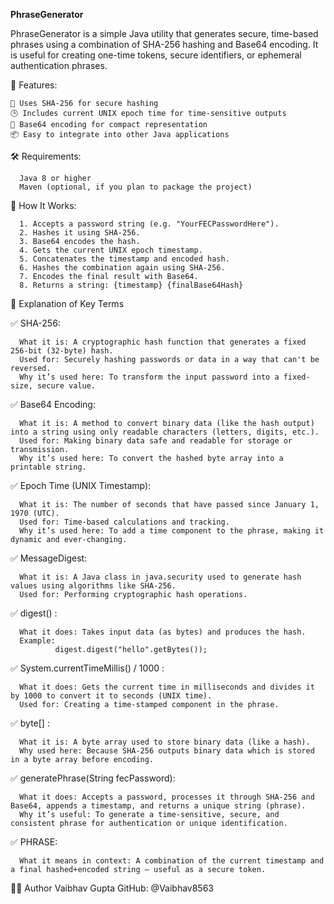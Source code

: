 **PhraseGenerator**

PhraseGenerator is a simple Java utility that generates secure, time-based phrases using a combination of SHA-256 hashing and Base64 encoding. It is useful for creating one-time tokens, secure identifiers, or ephemeral authentication phrases.

🚀 Features:

    🔐 Uses SHA-256 for secure hashing
    🕒 Includes current UNIX epoch time for time-sensitive outputs
    🧾 Base64 encoding for compact representation
    📦 Easy to integrate into other Java applications

🛠️ Requirements:

      Java 8 or higher
      Maven (optional, if you plan to package the project)

🔧 How It Works:

      1. Accepts a password string (e.g. "YourFECPasswordHere").
      2. Hashes it using SHA-256.
      3. Base64 encodes the hash.
      4. Gets the current UNIX epoch timestamp.
      5. Concatenates the timestamp and encoded hash.
      6. Hashes the combination again using SHA-256.
      7. Encodes the final result with Base64.
      8. Returns a string: {timestamp} {finalBase64Hash}


📘 Explanation of Key Terms 

✅ SHA-256:

      What it is: A cryptographic hash function that generates a fixed 256-bit (32-byte) hash. 
      Used for: Securely hashing passwords or data in a way that can't be reversed. 
      Why it’s used here: To transform the input password into a fixed-size, secure value. 

✅ Base64 Encoding:

      What it is: A method to convert binary data (like the hash output) into a string using only readable characters (letters, digits, etc.). 
      Used for: Making binary data safe and readable for storage or transmission. 
      Why it’s used here: To convert the hashed byte array into a printable string. 

✅ Epoch Time (UNIX Timestamp):

      What it is: The number of seconds that have passed since January 1, 1970 (UTC). 
      Used for: Time-based calculations and tracking. 
      Why it’s used here: To add a time component to the phrase, making it dynamic and ever-changing. 

✅ MessageDigest:

      What it is: A Java class in java.security used to generate hash values using algorithms like SHA-256. 
      Used for: Performing cryptographic hash operations. 

✅ digest() :

      What it does: Takes input data (as bytes) and produces the hash. 
      Example: 
		      digest.digest("hello".getBytes()); 

✅ System.currentTimeMillis() / 1000 :

      What it does: Gets the current time in milliseconds and divides it by 1000 to convert it to seconds (UNIX time). 
      Used for: Creating a time-stamped component in the phrase. 
    
✅ byte[] :

      What it is: A byte array used to store binary data (like a hash). 
      Why used here: Because SHA-256 outputs binary data which is stored in a byte array before encoding. 

✅ generatePhrase(String fecPassword):

      What it does: Accepts a password, processes it through SHA-256 and Base64, appends a timestamp, and returns a unique string (phrase). 
      Why it’s useful: To generate a time-sensitive, secure, and consistent phrase for authentication or unique identification. 

✅ PHRASE:

      What it means in context: A combination of the current timestamp and a final hashed+encoded string — useful as a secure token. 

 

🙋‍♂️ Author
  Vaibhav Gupta
  GitHub: @Vaibhav8563


